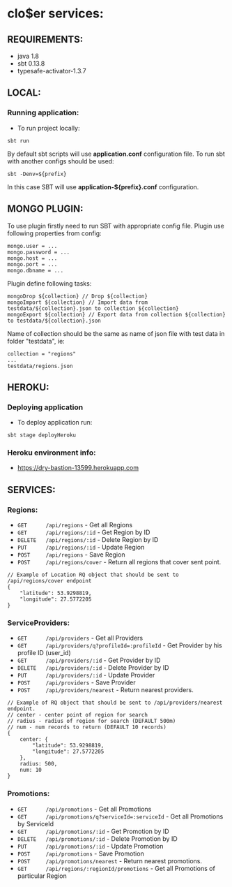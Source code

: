 # clo$er services:

## REQUIREMENTS:
- java 1.8
- sbt 0.13.8
- typesafe-activator-1.3.7

## LOCAL:
### Running application:
- To run project locally:

```
sbt run
```

By default sbt scripts will use **application.conf** configuration file.
To run sbt with another configs should be used:

```
sbt -Denv=${prefix}
```

In this case SBT will use **application-${prefix}.conf** configuration.

## MONGO PLUGIN:
To use plugin firstly need to run SBT with appropriate config file.
Plugin use following properties from config:

```
mongo.user = ...
mongo.password = ...
mongo.host = ...
mongo.port = ...
mongo.dbname = ...
```

Plugin define following tasks:

```
mongoDrop ${collection} // Drop ${collection}
mongoImport ${collection} // Import data from testdata/${collection}.json to collection ${collection}
mongoExport ${collection} // Export data from collection ${collection} to testdata/${collection}.json
```

Name of collection should be the same as name of json file with test data in folder "testdata", ie:

```
collection = "regions"
...
testdata/regions.json
```

## HEROKU:
### Deploying application
- To deploy application run:

```
sbt stage deployHeroku
```

### Heroku environment info:
- https://dry-bastion-13599.herokuapp.com

## SERVICES:
### Regions:

- `GET      /api/regions` - Get all Regions
- `GET      /api/regions/:id` - Get Region by ID
- `DELETE   /api/regions/:id` - Delete Region by ID
- `PUT      /api/regions/:id` - Update Region
- `POST     /api/regions` - Save Region
- `POST     /api/regions/cover` - Return all regions that cover sent point.

```
// Example of Location RQ object that should be sent to  /api/regions/cover endpoint
{
    "latitude": 53.9298819,
    "longitude": 27.5772205
}
```

### ServiceProviders:
- `GET      /api/providers` - Get all Providers
- `GET      /api/providers/q?profileId=:profileId` - Get Provider by his profile ID (user_id)
- `GET      /api/providers/:id` - Get Provider by ID
- `DELETE   /api/providers/:id` - Delete Provider by ID
- `PUT      /api/providers/:id` - Update Provider
- `POST     /api/providers` - Save Provider
- `POST     /api/providers/nearest` - Return nearest providers.

```
// Example of RQ object that should be sent to /api/providers/nearest endpoint.
// center - center point of region for search
// radius - radius of region for search (DEFAULT 500m)
// num - num records to return (DEFAULT 10 records)
{
    center: {
        "latitude": 53.9298819,
        "longitude": 27.5772205
    },
    radius: 500,
    num: 10
}
```

### Promotions:
- `GET      /api/promotions` - Get all Promotions
- `GET      /api/promotions/q?serviceId=:serviceId` - Get all Promotions by ServiceId
- `GET      /api/promotions/:id` - Get Promotion by ID
- `DELETE   /api/promotions/:id` - Delete Promotion by ID
- `PUT      /api/promotions/:id` - Update Promotion
- `POST     /api/promotions` - Save Promotion
- `POST     /api/promotions/nearest` - Return nearest promotions.
- `GET      /api/regions/:regionId/promotions` - Get all Promotions of particular Region

